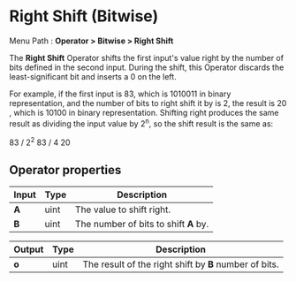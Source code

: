 # Right Shift (Bitwise)

Menu Path : **Operator > Bitwise > Right Shift**

The **Right Shift** Operator shifts the first input's value right by the number of bits defined in the second input. During the shift, this Operator discards the least-significant bit and inserts a 0 on the left.

For example, if the first input is 83, which is 1010011 in binary representation, and the number of bits to right shift it by is 2, the result is 20 , which is 10100 in binary representation.  Shifting right produces the same result as dividing the input value by 2<sup>n</sup>, so the shift result is the same as:

83 / 2<sup>2</sup>
83 / 4
20


## Operator properties

| **Input** | **Type** | **Description**                       |
| --------- | -------- | ------------------------------------- |
| **A**     | uint     | The value to shift right.             |
| **B**     | uint     | The number of bits to shift **A** by. |

| **Output** | **Type** | **Description**                                        |
| ---------- | -------- | ------------------------------------------------------ |
| **o**      | uint     | The result of the right shift by **B** number of bits. |

